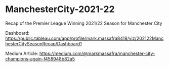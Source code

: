 # ManchesterCity-2021-22
Recap of the Premier League Winning 2021/22 Season for Manchester City

Dashboard: https://public.tableau.com/app/profile/mark.massafra8418/viz/202122ManchesterCitySeasonRecap/Dashboard1

Medium Article: https://medium.com/@markmassafra/manchester-city-champions-again-f458948b82a5

